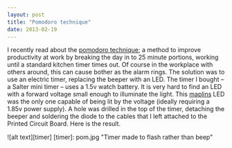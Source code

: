 ```yaml
---
layout: post
title: "Pomodoro technique"
date: 2013-02-19
---
```


I recently read about the [pomodoro technique](http://en.wikipedia.org/wiki/Pomodoro_Technique); a method to improve productivity at work by breaking the day in to 25 minute portions, working until a standard kitchen timer times out.  Of course in the workplace with others around, this can cause bother as the alarm rings.  The solution was to use an electric timer, replacing the beeper with an LED.  The timer I bought – a Salter mini timer – uses a 1.5v watch battery. It is very hard to find an LED with a forward voltage small enough to illuminate the light. This [maplins](http://www.maplin.co.uk/3mm-super-bright-leds-587260) LED was the only one capable of being lit by the voltage (ideally requiring a 1.85v power supply). A hole was drilled in the top of the timer, detaching the beeper and soldering the diode to the cables that I left attached to the Printed Circuit Board. Here is the result.

![alt text][timer]
[timer]: pom.jpg "Timer made to flash rather than beep"
